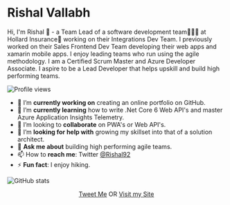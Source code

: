
# Rishal Vallabh

Hi, I'm Rishal 👋 - a Team Lead of a software development team🧑🏻‍💻 at Hollard Insurance🏢 working on their Integrations Dev Team. 
I previously worked on their Sales Frontend Dev Team developing their web apps and xamarin mobile apps. 
I enjoy leading teams who run using the agile methodology. I am a Certified Scrum Master and Azure Developer Associate.
I aspire to be a Lead Developer that helps upskill and build high performing teams.

![Profile views](https://gpvc.arturio.dev/Rishal92)  

- 🔭 I’m **currently working on** creating an online portfolio on GitHub.
- 🌱 I’m **currently learning** how to write .Net Core 6 Web API's and master Azure Application Insights Telemetry.
- 👯 I’m looking to **collaborate** on PWA's or Web API's.
- 🤔 I’m **looking for help with** growing my skillset into that of a solution architect.
- 💬 **Ask me about** building high performing agile teams.
- 📫 How to **reach me**: Twitter [@Rishal92](https://twitter.com/rishal92?lang=en)
- ⚡ **Fun fact**: I enjoy hiking.

![GitHub stats](https://github-readme-stats.vercel.app/api?username=Rishal92&show_icons=true)

<p align="center">
  <a href="https://twitter.com/Rishal92?ref_src=twsrc%5Etfw">Tweet Me</a> OR <a href="https://Rishal92.com">Visit my Site</a>
</p>
